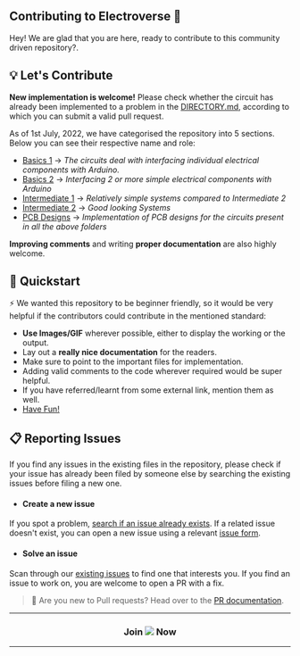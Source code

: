 
## Contributing to Electroverse 👋 

Hey! We are glad that you are here, ready to contribute to this community driven repository?.

## 💡 Let's Contribute

**New implementation is welcome!** Please check whether the circuit has already been implemented to a problem in the [DIRECTORY.md](https://github.com/Electroversity/Electroverse/blob/main/DIRECTORY.md), according to which you can submit a valid pull request. 

As of 1st July, 2022, we have categorised the repository into 5 sections. Below you can see their respective name and role:
- [Basics 1](https://github.com/Electroversity/Electroverse/tree/main/Basics%201) $\rightarrow$ _The circuits deal with interfacing individual electrical components with Arduino._
- [Basics 2](https://github.com/Electroversity/Electroverse/tree/main/Basics%202) $\rightarrow$ _Interfacing 2 or more simple electrical components with Arduino_
- [Intermediate 1](https://github.com/Electroversity/Electroverse/tree/main/Intermediate%201) $\rightarrow$ _Relatively simple systems compared to Intermediate 2_
- [Intermediate 2](https://github.com/Electroversity/Electroverse/tree/main/Intermediate%202) $\rightarrow$ _Good looking Systems_
- [PCB Designs](https://github.com/Electroversity/Electroverse/tree/main/PCB%20Designs) $\rightarrow$ _Implementation of PCB designs for the circuits present in all the above folders_

**Improving comments** and writing **proper documentation** are also highly welcome.

## 🚦 Quickstart

⚡ We wanted this repository to be beginner friendly, so it would be very helpful if the contributors could contribute in the mentioned standard:
- **Use Images/GIF** wherever possible, either to display the working or the output.
- Lay out a **really nice documentation** for the readers.
- Make sure to point to the important files for implementation.
- Adding valid comments to the code wherever required would be super helpful.
- If you have referred/learnt from some external link, mention them as well.
- [Have Fun!](https://youtu.be/dQw4w9WgXcQ?t=42)


## 📋 Reporting Issues

If you find any issues in the existing files in the repository, please check if your issue has already been filed by someone else by searching the existing issues before filing a new one. 

- #### Create a new issue

If you spot a problem, [search if an issue already exists](https://github.com/Electroversity/Electroverse/issues). If a related issue doesn't exist, you can open a new issue using a relevant [issue form](https://github.com/Electroversity/Electroverse/issues/new/choose).

- #### Solve an issue

Scan through our [existing issues](https://github.com/Electroversity/Electroverse/issues) to find one that interests you. If you find an issue to work on, you are welcome to open a PR with a fix.

> 📍 Are you new to Pull requests? Head over to the [PR documentation](https://docs.github.com/en/pull-requests/collaborating-with-pull-requests/proposing-changes-to-your-work-with-pull-requests/about-pull-requests).

<hr>
<h3 align=center> Join <a href="https://gitter.im/Electroversity-org/community?utm_source=share-link&utm_medium=link&utm_campaign=share-link"><img src="https://badges.gitter.im/Electroversity-org/community.svg"></a> Now </h3>
<hr>
